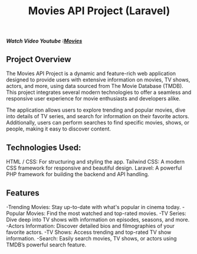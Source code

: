 <h1 align="center"> Movies API Project  (Laravel) </h1>
<br>
<h5>Watch Video Youtube :<a href="https://youtu.be/Uv0SIWQ4zCQ" color="blue" target="_blank">Movies</a></h5>


## Project Overview
The Movies API Project is a dynamic and feature-rich web application designed to provide users with extensive information on movies, TV shows, actors, and more, using data sourced from The Movie Database (TMDB). This project integrates several modern technologies to offer a seamless and responsive user experience for movie enthusiasts and developers alike.

The application allows users to explore trending and popular movies, dive into details of TV series, and search for information on their favorite actors. Additionally, users can perform searches to find specific movies, shows, or people, making it easy to discover content.

## Technologies Used:
HTML / CSS: For structuring and styling the app.
Tailwind CSS: A modern CSS framework for responsive and beautiful design.
Laravel: A powerful PHP framework for building the backend and API handling.



## Features
-Trending Movies: Stay up-to-date with what's popular in cinema today.
-Popular Movies: Find the most watched and top-rated movies.
-TV Series: Dive deep into TV shows with information on episodes, seasons, and more.
-Actors Information: Discover detailed bios and filmographies of your favorite actors.
-TV Shows: Access trending and top-rated TV show information.
-Search: Easily search movies, TV shows, or actors using TMDB’s powerful search feature.
